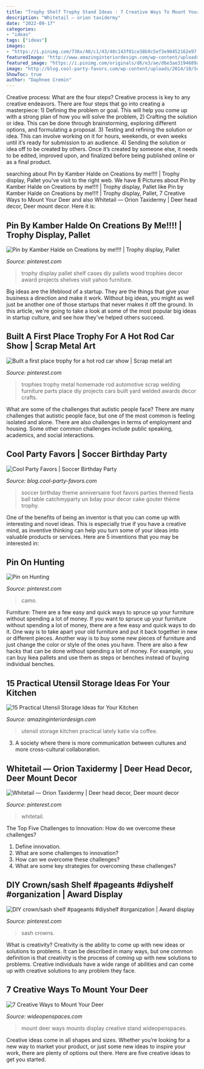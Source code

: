 ```yaml
---
title: "Trophy Shelf Trophy Stand Ideas : 7 Creative Ways To Mount Your Deer"
description: "Whitetail — orion taxidermy"
date: "2022-09-17"
categories:
- "ideas"
tags: ["ideas"]
images:
- "https://i.pinimg.com/736x/40/c1/43/40c143f01ce38b9c5ef3e90452162e97.jpg"
featuredImage: "http://www.amazinginteriordesign.com/wp-content/uploads/2015/12/15-practical-utensil-storage-ideas-for-your-kitchen14.jpg"
featured_image: "https://i.pinimg.com/originals/d6/e3/ae/d6e3ae3194689a749e81273c72b43946.jpg"
image: "http://blog.cool-party-favors.com/wp-content/uploads/2014/10/Soccer-Theme-Party.jpg"
ShowToc: true
author: "Daphnee Cremin"
---
```



Creative process: What are the four steps?
Creative process is key to any creative endeavors. There are four steps that go into creating a masterpiece: 1) Defining the problem or goal. This will help you come up with a strong plan of how you will solve the problem, 2) Crafting the solution or idea. This can be done through brainstorming, exploring different options, and formulating a proposal. 3) Testing and refining the solution or idea. This can involve working on it for hours, weekends, or even weeks until it’s ready for submission to an audience. 4) Sending the solution or idea off to be created by others. Once it’s created by someone else, it needs to be edited, improved upon, and finalized before being published online or as a final product.

	

		
searching about Pin by Kamber Halde on Creations by me!!!! | Trophy display, Pallet you've visit to the right web. We have 8 Pictures about Pin by Kamber Halde on Creations by me!!!! | Trophy display, Pallet like Pin by Kamber Halde on Creations by me!!!! | Trophy display, Pallet, 7 Creative Ways to Mount Your Deer and also Whitetail — Orion Taxidermy | Deer head decor, Deer mount decor. Here it is:
		
    
## Pin By Kamber Halde On Creations By Me!!!! | Trophy Display, Pallet

<img loading=lazy src="https://i.pinimg.com/originals/70/e6/db/70e6dbce3c36c28206ac20ac3ee3af94.jpg" onerror="this.onerror=null;this.src='https://tse3.mm.bing.net/th?id=OIP.P2PwRKvJNol6eqU2l3GEGQHaJ4&amp;pid=15.1';" alt="Pin by Kamber Halde on Creations by me!!!! | Trophy display, Pallet">

_Source: pinterest.com_

>trophy display pallet shelf cases diy pallets wood trophies decor award projects shelves visit yahoo furniture. 

	

Big ideas are the lifeblood of a startup. They are the things that give your business a direction and make it work. Without big ideas, you might as well just be another one of those startups that never makes it off the ground. In this article, we're going to take a look at some of the most popular big ideas in startup culture, and see how they've helped others succeed.

    
## Built A First Place Trophy For A Hot Rod Car Show | Scrap Metal Art

<img loading=lazy src="https://i.pinimg.com/originals/d6/e3/ae/d6e3ae3194689a749e81273c72b43946.jpg" onerror="this.onerror=null;this.src='https://tse4.mm.bing.net/th?id=OIP.9UokmiNnbReimIfAI_dtFAHaNK&amp;pid=15.1';" alt="Built a first place trophy for a hot rod car show | Scrap metal art">

_Source: pinterest.com_

>trophies trophy metal homemade rod automotive scrap welding furniture parts place diy projects cars built yard welded awards decor crafts. 

	

What are some of the challenges that autistic people face?
There are many challenges that autistic people face, but one of the most common is feeling isolated and alone. There are also challenges in terms of employment and housing. Some other common challenges include public speaking, academics, and social interactions.

    
## Cool Party Favors | Soccer Birthday Party

<img loading=lazy src="http://blog.cool-party-favors.com/wp-content/uploads/2014/10/Soccer-Theme-Party.jpg" onerror="this.onerror=null;this.src='https://tse2.mm.bing.net/th?id=OIP.KvD9BFZXGV-Uw_RAoncVUQHaLG&amp;pid=15.1';" alt="Cool Party Favors | Soccer Birthday Party">

_Source: blog.cool-party-favors.com_

>soccer birthday theme anniversaire foot favors parties themed fiesta ball table catchmyparty un bday pour decor cake gouter thème trophy. 

	

One of the benefits of being an inventor is that you can come up with interesting and novel ideas. This is especially true if you have a creative mind, as inventive thinking can help you turn some of your ideas into valuable products or services. Here are 5 inventions that you may be interested in: 

    
## Pin On Hunting

<img loading=lazy src="https://i.pinimg.com/736x/40/c1/43/40c143f01ce38b9c5ef3e90452162e97.jpg" onerror="this.onerror=null;this.src='https://tse4.mm.bing.net/th?id=OIP.H0DVElB6kP2vs_vTwuXwpwHaJ3&amp;pid=15.1';" alt="Pin on Hunting">

_Source: pinterest.com_

>camo. 

	

Furniture: There are a few easy and quick ways to spruce up your furniture without spending a lot of money.
If you want to spruce up your furniture without spending a lot of money, there are a few easy and quick ways to do it. One way is to take apart your old furniture and put it back together in new or different pieces. Another way is to buy some new pieces of furniture and just change the color or style of the ones you have. There are also a few hacks that can be done without spending a lot of money. For example, you can buy Ikea pallets and use them as steps or benches instead of buying individual benches.

    
## 15 Practical Utensil Storage Ideas For Your Kitchen

<img loading=lazy src="http://www.amazinginteriordesign.com/wp-content/uploads/2015/12/15-practical-utensil-storage-ideas-for-your-kitchen14.jpg" onerror="this.onerror=null;this.src='https://tse1.mm.bing.net/th?id=OIP.3U_mugi_Xrhq9t8-89homQHaLd&amp;pid=15.1';" alt="15 Practical Utensil Storage Ideas for Your Kitchen">

_Source: amazinginteriordesign.com_

>utensil storage kitchen practical lately katie via coffee. 

	

3. A society where there is more communication between cultures and more cross-cultural collaboration. 

    
## Whitetail — Orion Taxidermy | Deer Head Decor, Deer Mount Decor

<img loading=lazy src="https://i.pinimg.com/originals/a6/03/4e/a6034ee7f269c2b86cc5554e413271c8.jpg" onerror="this.onerror=null;this.src='https://tse2.mm.bing.net/th?id=OIP.NvE7QSsr1rKIYKV06LriQgHaLH&amp;pid=15.1';" alt="Whitetail — Orion Taxidermy | Deer head decor, Deer mount decor">

_Source: pinterest.com_

>whitetail. 

	

The Top Five Challenges to Innovation: How do we overcome these challenges?
1. Define innovation.
2. What are some challenges to innovation? 
3. How can we overcome these challenges? 
4. What are some key strategies for overcoming these challenges?

    
## DIY Crown/sash Shelf #pageants #diyshelf #organization | Award Display

<img loading=lazy src="https://i.pinimg.com/originals/5b/59/09/5b5909f51ec9875d94141ba6edef9c50.jpg" onerror="this.onerror=null;this.src='https://tse2.mm.bing.net/th?id=OIP.otzwnSWOyx1f_p4FtA237AHaGn&amp;pid=15.1';" alt="DIY crown/sash shelf #pageants #diyshelf #organization | Award display">

_Source: pinterest.com_

>sash crowns. 

	

What is creativity?
Creativity is the ability to come up with new ideas or solutions to problems. It can be described in many ways, but one common definition is that creativity is the process of coming up with new solutions to problems. Creative individuals have a wide range of abilities and can come up with creative solutions to any problem they face.

    
## 7 Creative Ways To Mount Your Deer

<img loading=lazy src="http://www.wideopenspaces.com/wp-content/uploads/2017/04/Mount-3.jpg" onerror="this.onerror=null;this.src='https://tse4.mm.bing.net/th?id=OIP.OY7eD6hZBip_Df3FeA3WCgHaHa&amp;pid=15.1';" alt="7 Creative Ways to Mount Your Deer">

_Source: wideopenspaces.com_

>mount deer ways mounts display creative stand wideopenspaces. 

	

Creative ideas come in all shapes and sizes. Whether you’re looking for a new way to market your product, or just some new ideas to inspire your work, there are plenty of options out there. Here are five creative ideas to get you started.

